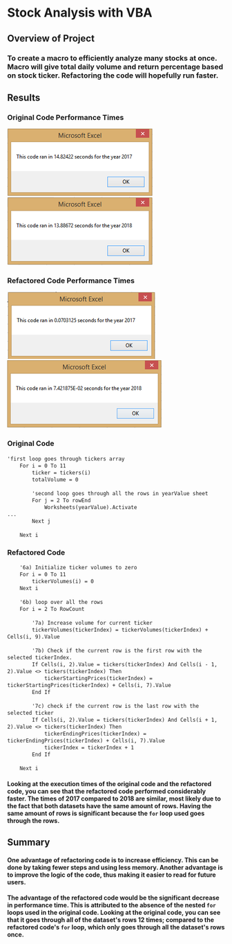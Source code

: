 # Stock Analysis with VBA

## Overview of Project

### To create a macro to efficiently analyze many stocks at once. Macro will give total daily volume and return percentage based on stock ticker. Refactoring the code will hopefully run faster.

## Results

### Original Code Performance Times
![2017_Time_Results](https://github.com/vyu821/stock-analysis/blob/master/resources/2017_Time_Results.png)
![2018_Time_Results](https://github.com/vyu821/stock-analysis/blob/master/resources/2018_Time_Results.png)

### Refactored Code Performance Times
![VBA_Challenge_2017](https://github.com/vyu821/stock-analysis/blob/master/resources/VBA_Challenge_2017.png)
![VBA_Challenge_2018](https://github.com/vyu821/stock-analysis/blob/master/resources/VBA_Challenge_2018.png)

### Original Code
```
'first loop goes through tickers array
    For i = 0 To 11
        ticker = tickers(i)
        totalVolume = 0
        
        'second loop goes through all the rows in yearValue sheet
        For j = 2 To rowEnd
            Worksheets(yearValue).Activate
...
        Next j

    Next i
```

### Refactored Code
```
    '6a) Initialize ticker volumes to zero
    For i = 0 To 11
        tickerVolumes(i) = 0
    Next i
               
    '6b) loop over all the rows
    For i = 2 To RowCount
    
        '7a) Increase volume for current ticker
        tickerVolumes(tickerIndex) = tickerVolumes(tickerIndex) + Cells(i, 9).Value
        
        '7b) Check if the current row is the first row with the selected tickerIndex.
        If Cells(i, 2).Value = tickers(tickerIndex) And Cells(i - 1, 2).Value <> tickers(tickerIndex) Then
            tickerStartingPrices(tickerIndex) = tickerStartingPrices(tickerIndex) + Cells(i, 7).Value
        End If
        
        '7c) check if the current row is the last row with the selected ticker
        If Cells(i, 2).Value = tickers(tickerIndex) And Cells(i + 1, 2).Value <> tickers(tickerIndex) Then
            tickerEndingPrices(tickerIndex) = tickerEndingPrices(tickerIndex) + Cells(i, 7).Value
            tickerIndex = tickerIndex + 1
        End If
    
    Next i
```

#### Looking at the execution times of the original code and the refactored code, you can see that the refactored code performed considerably faster. The times of 2017 compared to 2018 are similar, most likely due to the fact that both datasets have the same amount of rows. Having the same amount of rows is significant because the `for` loop used goes through the rows.

## Summary

#### One advantage of refactoring code is to increase efficiency. This can be done by taking fewer steps and using less memory. Another advantage is to improve the logic of the code, thus making it easier to read for future users. 

#### The advantage of the refactored code would be the significant decrease in performance time. This is attributed to the absence of the nested `for` loops used in the original code. Looking at the original code, you can see that it goes through all of the dataset's rows 12 times; compared to the refactored code's `for` loop, which only goes through all the dataset's rows once.
